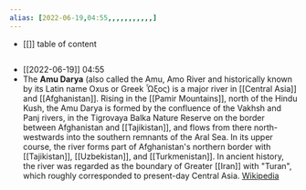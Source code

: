 ```yaml
---
alias: [2022-06-19,04:55,,,,,,,,,,,]
---
```

- [[]]
table of content
```toc
```

- [[2022-06-19]] 04:55
- The **Amu Darya** (also called the Amu, Amo River and historically known by its Latin name Oxus or Greek Ὦξος) is a major river in [[Central Asia]] and [[Afghanistan]]. Rising in the [[Pamir Mountains]], north of the Hindu Kush, the Amu Darya is formed by the confluence of the Vakhsh and Panj rivers, in the Tigrovaya Balka Nature Reserve on the border between Afghanistan and [[Tajikistan]], and flows from there north-westwards into the southern remnants of the Aral Sea. In its upper course, the river forms part of Afghanistan's northern border with [[Tajikistan]], [[Uzbekistan]], and [[Turkmenistan]]. In ancient history, the river was regarded as the boundary of Greater [[Iran]] with "Turan", which roughly corresponded to present-day Central Asia.
[Wikipedia](https://en.wikipedia.org/wiki/Amu%20Darya)